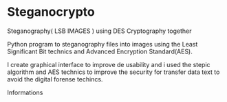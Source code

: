 Steganocrypto
==============
Steganography( LSB IMAGES ) using DES Cryptography together

Python program to steganography files into images using the Least Significant Bit technics and Advanced Encryption Standard(AES).

I create graphical interface to improve de usability and i used the stepic algorithm and AES technics to improve the security for transfer data text to avoid the digital forense techincs.

Informations


